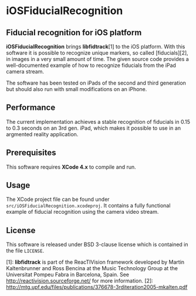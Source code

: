 iOSFiducialRecognition
======================

Fiducial recognition for iOS platform
-------------------------------------

__iOSFiducialRecognition__ brings __libfidtrack__[1] to the iOS platform. With this software it is possible to recognize unique markers, so called [fiducials][2], in images in a very small amount of time. The given source code provides a well-documented example of how to recognize fiducials from the iPad camera stream.

The software has been tested on iPads of the second and third generation but should also run with small modifications on an iPhone.

Performance
-----------

The current implementation achieves a stable recognition of fiducials in 0.15 to 0.3 seconds on an 3rd gen. iPad, which makes it possible to use in an argmented reality application.

Prerequisites
-------------

This software requires __XCode 4.x__ to compile and run.

Usage
-----

The XCode project file can be found under `src/iOSFiducialRecognition.xcodeproj`. It contains a fully functional example of fiducial recognition using the camera video stream.

License
-------

This software is released under BSD 3-clause license which is contained in the file `LICENSE`.

[1]: __libfidtrack__ is part of the ReacTIVision framework developed by Martin Kaltenbrunner and Ross Bencina at the Music Technology Group at the Universitat Pompeu Fabra in Barcelona, Spain. See http://reactivision.sourceforge.net/ for more information.
[2]: http://mtg.upf.edu/files/publications/376678-3rditeration2005-mkalten.pdf